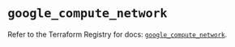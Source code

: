 # `google_compute_network`

Refer to the Terraform Registry for docs: [`google_compute_network`](https://registry.terraform.io/providers/hashicorp/google/5.29.0/docs/resources/compute_network).
